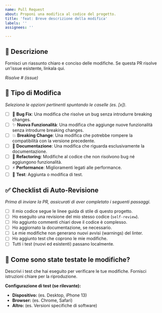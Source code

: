 ```yaml
---
name: Pull Request
about: Proponi una modifica al codice del progetto.
title: 'feat: Breve descrizione della modifica'
labels: ''
assignees: ''

---
```


## 📝 Descrizione

Fornisci un riassunto chiaro e conciso delle modifiche. Se questa PR risolve un'issue esistente, linkala qui.

_Risolve # (issue)_

## 🔄 Tipo di Modifica

_Seleziona le opzioni pertinenti spuntando le caselle (es. [x])._

- [ ] 🐞 **Bug Fix**: Una modifica che risolve un bug senza introdurre breaking changes.
- [ ] ✨ **Nuova Funzionalità**: Una modifica che aggiunge nuove funzionalità senza introdurre breaking changes.
- [ ] 💥 **Breaking Change**: Una modifica che potrebbe rompere la compatibilità con la versione precedente.
- [ ] 📖 **Documentazione**: Una modifica che riguarda esclusivamente la documentazione.
- [ ] 🎨 **Refactoring**: Modifiche al codice che non risolvono bug né aggiungono funzionalità.
- [ ] ⚡ **Performance**: Miglioramenti legati alle performance.
- [ ] 🧪 **Test**: Aggiunta o modifica di test.

## ✅ Checklist di Auto-Revisione

_Prima di inviare la PR, assicurati di aver completato i seguenti passaggi._

- [ ] Il mio codice segue le linee guida di stile di questo progetto.
- [ ] Ho eseguito una revisione del mio stesso codice (`self-review`).
- [ ] Ho aggiunto commenti chiari dove il codice è complesso.
- [ ] Ho aggiornato la documentazione, se necessario.
- [ ] Le mie modifiche non generano nuovi avvisi (warnings) del linter.
- [ ] Ho aggiunto test che coprono le mie modifiche.
- [ ] Tutti i test (nuovi ed esistenti) passano localmente.

## 🧪 Come sono state testate le modifiche?

Descrivi i test che hai eseguito per verificare le tue modifiche. Fornisci istruzioni chiare per la riproduzione.

**Configurazione di test (se rilevante):**
- **Dispositivo:** (es. Desktop, iPhone 13)
- **Browser:** (es. Chrome, Safari)
- **Altro:** (es. Versioni specifiche di software) 